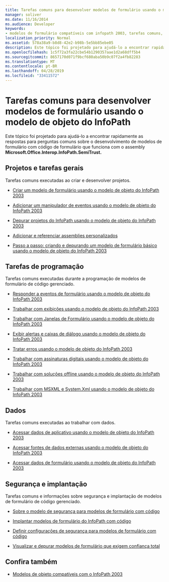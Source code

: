 ```yaml
---
title: Tarefas comuns para desenvolver modelos de formulário usando o modelo de objeto do InfoPath
manager: soliver
ms.date: 11/16/2014
ms.audience: Developer
keywords:
- modelos de formulário compatíveis com infopath 2003, tarefas comuns, modelos de formulário [InfoPath 2007], tarefas comuns para desenvolver 2003 compatível
localization_priority: Normal
ms.assetid: 578a38a9-b8d8-42e2-b98b-5e5bb85ebe05
description: Este tópico foi projetado para ajudá-lo a encontrar rapidamente as respostas para perguntas comuns sobre o desenvolvimento de modelos de formulário com código de formulário que funciona com o assembly Microsoft.Office.Interop.InfoPath.SemiTrust.
ms.openlocfilehash: 1c5f72a3fa22cbe54b1290357aae1d2a68dff5b4
ms.sourcegitcommit: 8657170d071f9bcf680aba50b9c07f2a4fb82283
ms.translationtype: MT
ms.contentlocale: pt-BR
ms.lasthandoff: 04/28/2019
ms.locfileid: "33411572"
---
```

# <a name="common-tasks-for-developing-form-templates-using-the-infopath-object-model"></a>Tarefas comuns para desenvolver modelos de formulário usando o modelo de objeto do InfoPath

Este tópico foi projetado para ajudá-lo a encontrar rapidamente as respostas para perguntas comuns sobre o desenvolvimento de modelos de formulário com código de formulário que funciona com o assembly **Microsoft.Office.Interop.InfoPath.SemiTrust.** 
  
## <a name="projects-and-general-tasks"></a>Projetos e tarefas gerais

Tarefas comuns executadas ao criar e desenvolver projetos.
  
- [Criar um modelo de formulário usando o modelo de objeto do InfoPath 2003](how-to-create-a-form-template-using-the-infopath-2003-object-model.md)
    
- [Adicionar um manipulador de eventos usando o modelo de objeto do InfoPath 2003](how-to-add-an-event-handler-using-the-infopath-2003-object-model.md)
    
- [Depurar projetos do InfoPath usando o modelo de objeto do InfoPath 2003](how-to-debug-infopath-projects-using-the-infopath-2003-object-model.md)
    
- [Adicionar e referenciar assemblies personalizados](how-to-add-and-reference-custom-assemblies.md)
    
- [Passo a passo: criando e depurando um modelo de formulário básico usando o modelo de objeto do InfoPath 2003](walkthrough-create-and-debug-basic-form-template-using-infopath-object-model.md)
    
## <a name="programming-tasks"></a>Tarefas de programação

Tarefas comuns executadas durante a programação de modelos de formulário de código gerenciado.
  
- [Responder a eventos de formulário usando o modelo de objeto do InfoPath 2003](how-to-respond-to-form-events-using-the-infopath-2003-object-model.md)
    
- [Trabalhar com exibições usando o modelo de objeto do InfoPath 2003](how-to-work-with-views-using-the-infopath-2003-object-model.md)
    
- [Trabalhar com Janelas de Formulário usando o modelo de objeto do InfoPath 2003](how-to-work-with-form-windows-using-the-infopath-2003-object-model.md)
    
- [Exibir alertas e caixas de diálogo usando o modelo de objeto do InfoPath 2003](how-to-display-alerts-and-dialog-boxes-using-the-infopath-2003-object-model.md)
    
- [Tratar erros usando o modelo de objeto do InfoPath 2003](how-to-handle-errors-using-the-infopath-2003-object-model.md)
    
- [Trabalhar com assinaturas digitais usando o modelo de objeto do InfoPath 2003](how-to-work-with-digital-signatures-using-the-infopath-2003-object-model.md)
    
- [Trabalhar com soluções offline usando o modelo de objeto do InfoPath 2003](how-to-work-with-offline-solutions-using-the-infopath-2003-object-model.md)
    
- [Trabalhar com MSXML e System.Xml usando o modelo de objeto do InfoPath 2003](working-with-msxml-and-system-xml-using-the-infopath-2003-object-model.md)
    
## <a name="data"></a>Dados

Tarefas comuns executadas ao trabalhar com dados.
  
- [Acessar dados de aplicativo usando o modelo de objeto do InfoPath 2003](how-to-access-application-data-using-the-infopath-2003-object-model.md)
    
- [Acessar fontes de dados externas usando o modelo de objeto do InfoPath 2003](how-to-access-external-data-sources-using-the-infopath-2003-object-model.md)
    
- [Acessar dados de formulário usando o modelo de objeto do InfoPath 2003](how-to-access-form-data-using-the-infopath-2003-object-model.md)
    
## <a name="security-and-deployment"></a>Segurança e implantação

Tarefas comuns e informações sobre segurança e implantação de modelos de formulário de código gerenciado.
  
- [Sobre o modelo de segurança para modelos de formulário com código](about-the-security-model-for-form-templates-with-code.md)
    
- [Implantar modelos de formulário do InfoPath com código](how-to-deploy-infopath-form-templates-with-code.md)
    
- [Definir configurações de segurança para modelos de formulário com código](how-to-configure-security-settings-for-form-templates-with-code.md)
    
- [Visualizar e depurar modelos de formulário que exigem confiança total](how-to-preview-and-debug-form-templates-that-require-full-trust.md)
    
## <a name="see-also"></a>Confira também

- [Modelos de objeto compatíveis com o InfoPath 2003](infopath-2003-compatible-object-models.md)

